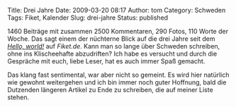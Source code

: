 Title: Drei Jahre
Date: 2009-03-20 08:17
Author: tom
Category: Schweden
Tags: Fiket, Kalender
Slug: drei-jahre
Status: published

1460 Beiträge mit zusammen 2500 Kommentaren, 290 Fotos, 110 Worte der
Woche. Das sagt einem der nüchterne Blick auf die drei Jahre seit dem
[*Hello, world!*](http://www.fiket.de/2006/03/20/hello-world/) auf
*Fiket.de*. Kann man so lange über Schweden schreiben, ohne ins
Klischeehafte abzudriften? Ich habe es versucht und durch die Gespräche
mit euch, liebe Leser, hat es auch immer Spaß gemacht.

Das klang fast sentimental, war aber nicht so gemeint. Es wird hier
natürlich wie gewohnt weitergehen und ich bin immer noch guter Hoffnung,
bald die Dutzenden längeren Artikel zu Ende zu schreiben, die auf meiner
Liste stehen.

